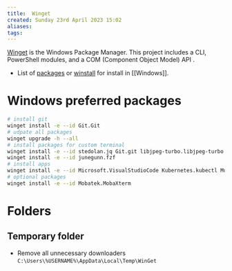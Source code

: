 ```yaml
---
title:  Winget
created: Sunday 23rd April 2023 15:02
aliases: 
tags: 
---
```

[Winget](https://github.com/microsoft/winget-cli) is the Windows Package Manager. This project includes a CLI, PowerShell modules, and a COM (Component Object Model) API .

- List of [packages](https://winget.run/) or [winstall](https://winstall.app/) for install in [[Windows]].
# Windows preferred packages

```bash
# install git
winget install -e --id Git.Git
# udpate all packages
winget upgrade -h --all
# install packages for custom terminal
winget install -e --id stedolan.jq Git.git libjpeg-turbo.libjpeg-turbo.GCC Neovim.Neovim gerardog.gsudo
winget install -e --id junegunn.fzf
# install apps
winget install -e --id Microsoft.VisualStudioCode Kubernetes.kubectl MuhammedKalkan.OpenLens Hashicorp.Vagrant dbeaver.dbeaver Starship.Starship KeePassXCTeam.KeePassXC ShareX.ShareX
# optional packages
winget install -e --id Mobatek.MobaXterm
```

# Folders
## Temporary folder

- Remove all unnecessary downloaders `C:\Users\%USERNAME%\AppData\Local\Temp\WinGet`